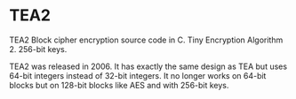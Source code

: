 # TEA2
TEA2 Block cipher encryption source code in C. Tiny Encryption Algorithm 2. 256-bit keys.

TEA2 was released in 2006. It has exactly the same design as TEA but uses 64-bit integers instead of 32-bit integers. It no longer works on 64-bit blocks but on 128-bit blocks like AES and with 256-bit keys.

